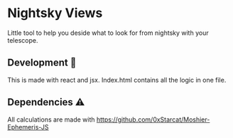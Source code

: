 # Nightsky Views

Little tool to help you deside what to look for from nightsky with your telescope.

## Development 🚀

This is made with react and jsx. Index.html contains all the logic in one file.

## Dependencies ⚠️

All calculations are made with https://github.com/0xStarcat/Moshier-Ephemeris-JS
